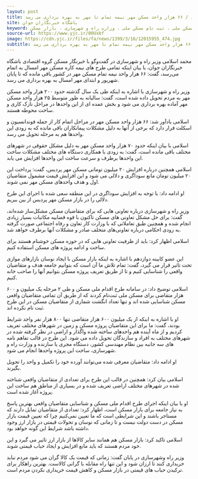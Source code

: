 ```yaml
---
layout: post
title: خانه گران نخرید تا ارزان شود / ۶۶ هزار واحد مسکن مهر نیمه تمام تا مهر به بهره برداری می رسد
site: باشگاه خبرنگاران جوان
keyword: مسکن ملی ، ثبت نام مسکن ملی ، وزارت راه و شهرسازی ، بازار مسکن
source-url: https://www.yjc.ir/00Uxbf
image: https://cdn.yjc.ir/files/fa/news/1399/3/16/12015955_474.jpg
subtitle: خانه گران نخرید تا ارزان شود / ۶۶ هزار واحد مسکن مهر نیمه تمام تا مهر به بهره برداری می رسد
---
```

محمد اسلامی وزیر راه و شهرسازی در گفت‌وگو با خبرنگار مسکن گروه اقتصادی باشگاه خبرنگاران جوان،  با بیان اینکه تمامی طرح های نیمه کاره مسکن مهر امسال به اتمام می‌رسد، گفت: ۶۶ هزار واحد نیمه تمام مسکن مهر در کشور باقی مانده که تا پایان شهریور و ابتدای مهر امسال به بهره برداری می رسد.

وزیر راه و شهرسازی با اشاره به اینکه طی یک سال گذشته حدود ۲۰۰ هزار واحد مسکن مهر به مردم تحویل داده شده است، گفت: سالیانه به طور متوسط ۲۵ هزار واحد مسکن مهر آماده بهره برداری می شود و بخش عمده ای از این واحدها در مراحل نازک کاری و ساخت محوطه هستند.

اسلامی یادآور شد: ۶۶ هزار واحد مسکن مهر در مراحل اتمام کار از جمله فوندانسیون و اسکلت قرار دارد که برخی از آنها به دلیل مشکلات پیمانکاران باقی مانده که به زودی این واحدها هم به مرحله تحویل می رسد.

اسلامی با بیان اینکه حدود ۷۰ هزار واحد مسکن مهر به دلیل مشکل حقوقی در شهرهای مختلف باقی مانده است، گفت: به زودی با همکاری دستگاه های مختلف مشکلات ساخت این واحدها برطرف و سرعت ساخت این واحدها افزایش می یابد.

اسلامی همچنین درباره افزایش ۲۰ میلیون تومانی مسکن مهر پردیس، گفت: پرداخت این ۲۰ میلیون تومان مانع سوداگری و دلالی می شود و این افزایش قیمت مشمول متقاضیان اول و هدف واحدهای مسکن مهر نمی شوند.

او ادامه داد: با توجه به افزایش سوداگری در این منطقه سعی شده با اجرای این طرح دلالی را در بازار مسکن مهر پردیس از بین ببریم.

وزیر راه و شهرسازی درباره تعاونی هایی که برای متقاضیان مسکن مشکل‌ساز شده‌اند، گفت: برای حل مشکل تعاونی های مسکن تاکنون با قوه قضاییه مکاتبات بسیار زیادی انجام شده و همچنین طبق تعاملاتی که با وزارت کار تعاون و رفاه اجتماعی صورت گرفته به زودی احکامی درباره تعاونی‌های متخلف صادر و مشکلات آنها برطرف خواهد شد.

اسلامی اظهار کرد: باید از ظرفیت تعاونی هایی که در حوزه مسکن خوشنام هستند برای ساخت و ادامه پروژه های مسکن استفاده کنیم.

این عضو کابینه دوازدهم با اشاره به اینکه بازار مسکن با ایجاد نوسان بازارهای موازی تحت تاثیر قرار می گیرد، گفت: تمام تلاش ما آن است که بتوانیم جامعه هدف و متقاضیان واقعی را شناسایی کنیم و تا از طریق تعریف پروژه مسکن بتوانیم آنها را صاحب خانه کنیم.

اسلامی توضیح داد: در سامانه طرح اقدام ملی مسکن و طی ۲ مرحله یک میلیون و ۶۰۰ هزار متقاضی برای مسکن ملی ثبت‌نام کردند که از طریق آن تمامی متقاضیان واقعی مسکن شناسایی شده اند و تنها تعداد انگشت شماری از متقاضیان مسکن در این طرح ثبت نام نکرده اند.

او با اشاره به اینکه از یک میلیون ۶۰۰ هزار متقاضی تنها ۸۰۰ هزار نفر واجد شرایط بودند، گفت: ما برای این متقاضیان پروژه مسکن و زمین در شهرهای مختلف تعریف کردیم و از ماه آینده هم واحدهای ساخته شده واگذار و اراضی در نظر گرفته شده در شهرهای مختلف به افراد و سازندگان تحویل داده می شود. این طرح در قالب تفاهم نامه های سه جانبه بین نظام مهندسی کشور، دستگاه مجری یا سازنده و وزارت راه و شهرسازی، ساخت این پروژه  واحدها انجام می شود.

او ادامه داد: متقاضیان معرفی شده می‌توانند آورده خود را تکمیل و واحد را تحویل بگیرند.

اسلامی بیان کرد: همچنین در قالب این طرح برای تعدادی از متقاضیان واقعی شناخته شده در شهرهای مختلف اراضی تعریف شده و در بسیاری از مناطق هم ساخت این پروژه آغاز شده است.

او با بیان اینکه اجرای طرح اقدام ملی مسکن و شناسایی متقاضیان واقعی بهترین پاسخ به نیاز جامعه برای بازار مسکن است، اظهار کرد: تعدادی از متقاضیان تمایل دارند که مستاجر باشند و این شرایطی است که ما تعیین نمی‌کنیم چرا که تعیین قیمت بازار مسکن در دست دولت نیست و تا زمانی که نوسان و تحولات قیمتی در بازار ارز وجود داشته باشد شرایط این گونه خواهد بود.

اسلامی تاکید کرد: بازار مسکن هم همانند سایر کالاها از بازار ارز تاثیر می گیرد و این خود مردم هستند که باید مانع افزایش و ایجاد حباب قیمتی شوند.

وزیر راه وشهرسازی در پایان گفت: زمانی که قیمت یک کالا گران می شود مردم ‌نباید خریداری کنند تا ارزان شود و این تنها راه مقابله با گرانی کالاست. بهترین راهکار برای ترکیدن حباب های قیمتی در بازار مسکن و کاهش قیمت خریداری نکردن مردم است.